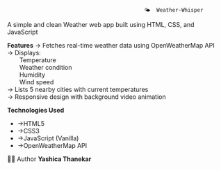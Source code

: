                                                 🌤️  Weather-Whisper
                                                
A simple and clean Weather web app built using HTML, CSS, and JavaScript


**Features**
→ Fetches real-time weather data using OpenWeatherMap API  
→ Displays:  
  Temperature  
  Weather condition  
  Humidity  
  Wind speed  
→ Lists 5 nearby cities with current temperatures  
→ Responsive design with background video animation  



**Technologies Used**
- ->HTML5
- ->CSS3
- ->JavaScript (Vanilla)
- ->OpenWeatherMap API

👩‍💻 Author
**Yashica Thanekar**
